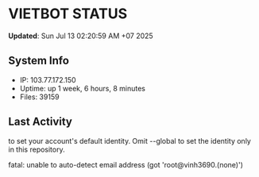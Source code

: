 # VIETBOT STATUS
**Updated**: Sun Jul 13 02:20:59 AM +07 2025

## System Info
- IP: 103.77.172.150
- Uptime: up 1 week, 6 hours, 8 minutes
- Files: 39159

## Last Activity

to set your account's default identity.
Omit --global to set the identity only in this repository.

fatal: unable to auto-detect email address (got 'root@vinh3690.(none)')
